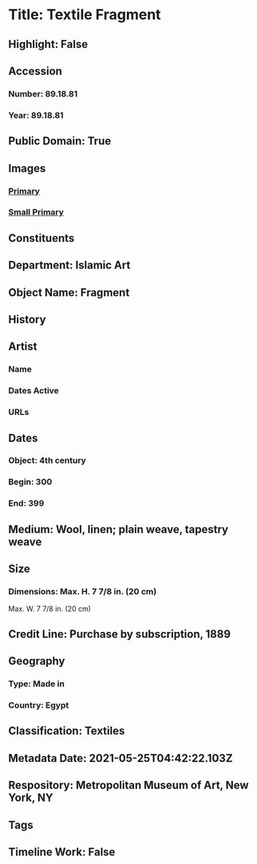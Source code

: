 # Title: Textile Fragment
## Highlight: False
## Accession
### Number: 89.18.81
### Year: 89.18.81
## Public Domain: True
## Images
### [Primary](https://images.metmuseum.org/CRDImages/is/original/68759.jpg)
### [Small Primary](https://images.metmuseum.org/CRDImages/is/web-large/68759.jpg)
## Constituents
## Department: Islamic Art
## Object Name: Fragment
## History
## Artist
### Name
### Dates Active
### URLs
## Dates
### Object: 4th century
### Begin: 300
### End: 399
## Medium: Wool, linen; plain weave, tapestry weave
## Size
### Dimensions: Max. H. 7 7/8 in. (20 cm)
Max. W. 7 7/8 in. (20 cm)
## Credit Line: Purchase by subscription, 1889
## Geography
### Type: Made in
### Country: Egypt
## Classification: Textiles
## Metadata Date: 2021-05-25T04:42:22.103Z
## Respository: Metropolitan Museum of Art, New York, NY
## Tags
## Timeline Work: False